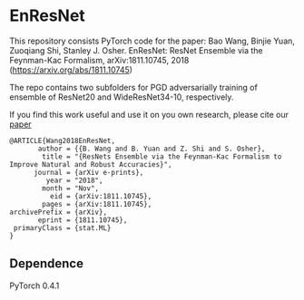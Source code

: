# EnResNet
This repository consists PyTorch code for the paper:
Bao Wang, Binjie Yuan, Zuoqiang Shi, Stanley J. Osher. EnResNet: ResNet Ensemble via the Feynman-Kac Formalism, arXiv:1811.10745, 2018 (https://arxiv.org/abs/1811.10745)

The repo contains two subfolders for PGD adversarially training of ensemble of ResNet20 and WideResNet34-10, respectively. 

If you find this work useful and use it on you own research, please cite our [paper](https://arxiv.org/abs/1811.10745)

```
@ARTICLE{Wang2018EnResNet,
       author = {{B. Wang and B. Yuan and Z. Shi and S. Osher},
        title = "{ResNets Ensemble via the Feynman-Kac Formalism to Improve Natural and Robust Accuracies}",
      journal = {arXiv e-prints},
         year = "2018",
        month = "Nov",
          eid = {arXiv:1811.10745},
        pages = {arXiv:1811.10745},
archivePrefix = {arXiv},
       eprint = {1811.10745},
 primaryClass = {stat.ML}
}
```

## Dependence
PyTorch 0.4.1
